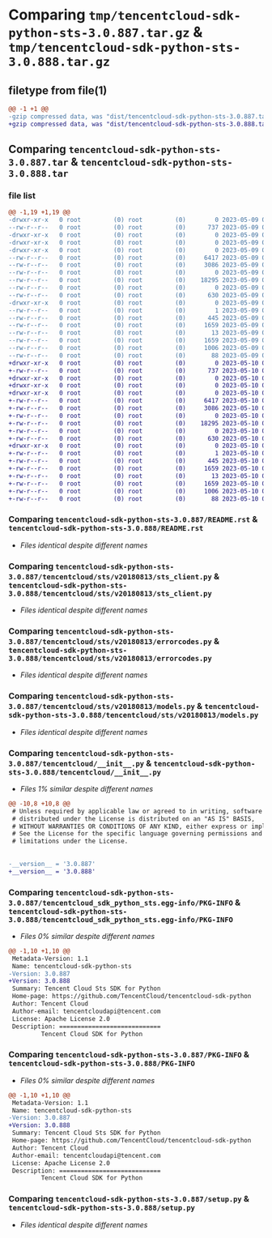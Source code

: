 # Comparing `tmp/tencentcloud-sdk-python-sts-3.0.887.tar.gz` & `tmp/tencentcloud-sdk-python-sts-3.0.888.tar.gz`

## filetype from file(1)

```diff
@@ -1 +1 @@
-gzip compressed data, was "dist/tencentcloud-sdk-python-sts-3.0.887.tar", last modified: Tue May  9 03:15:12 2023, max compression
+gzip compressed data, was "dist/tencentcloud-sdk-python-sts-3.0.888.tar", last modified: Wed May 10 02:44:47 2023, max compression
```

## Comparing `tencentcloud-sdk-python-sts-3.0.887.tar` & `tencentcloud-sdk-python-sts-3.0.888.tar`

### file list

```diff
@@ -1,19 +1,19 @@
-drwxr-xr-x   0 root         (0) root         (0)        0 2023-05-09 03:15:12.000000 tencentcloud-sdk-python-sts-3.0.887/
--rw-r--r--   0 root         (0) root         (0)      737 2023-05-09 03:15:10.000000 tencentcloud-sdk-python-sts-3.0.887/README.rst
-drwxr-xr-x   0 root         (0) root         (0)        0 2023-05-09 03:15:12.000000 tencentcloud-sdk-python-sts-3.0.887/tencentcloud/
-drwxr-xr-x   0 root         (0) root         (0)        0 2023-05-09 03:15:12.000000 tencentcloud-sdk-python-sts-3.0.887/tencentcloud/sts/
-drwxr-xr-x   0 root         (0) root         (0)        0 2023-05-09 03:15:12.000000 tencentcloud-sdk-python-sts-3.0.887/tencentcloud/sts/v20180813/
--rw-r--r--   0 root         (0) root         (0)     6417 2023-05-09 03:15:10.000000 tencentcloud-sdk-python-sts-3.0.887/tencentcloud/sts/v20180813/sts_client.py
--rw-r--r--   0 root         (0) root         (0)     3086 2023-05-09 03:15:10.000000 tencentcloud-sdk-python-sts-3.0.887/tencentcloud/sts/v20180813/errorcodes.py
--rw-r--r--   0 root         (0) root         (0)        0 2023-05-09 03:15:10.000000 tencentcloud-sdk-python-sts-3.0.887/tencentcloud/sts/v20180813/__init__.py
--rw-r--r--   0 root         (0) root         (0)    18295 2023-05-09 03:15:10.000000 tencentcloud-sdk-python-sts-3.0.887/tencentcloud/sts/v20180813/models.py
--rw-r--r--   0 root         (0) root         (0)        0 2023-05-09 03:15:10.000000 tencentcloud-sdk-python-sts-3.0.887/tencentcloud/sts/__init__.py
--rw-r--r--   0 root         (0) root         (0)      630 2023-05-09 03:15:10.000000 tencentcloud-sdk-python-sts-3.0.887/tencentcloud/__init__.py
-drwxr-xr-x   0 root         (0) root         (0)        0 2023-05-09 03:15:12.000000 tencentcloud-sdk-python-sts-3.0.887/tencentcloud_sdk_python_sts.egg-info/
--rw-r--r--   0 root         (0) root         (0)        1 2023-05-09 03:15:12.000000 tencentcloud-sdk-python-sts-3.0.887/tencentcloud_sdk_python_sts.egg-info/dependency_links.txt
--rw-r--r--   0 root         (0) root         (0)      445 2023-05-09 03:15:12.000000 tencentcloud-sdk-python-sts-3.0.887/tencentcloud_sdk_python_sts.egg-info/SOURCES.txt
--rw-r--r--   0 root         (0) root         (0)     1659 2023-05-09 03:15:12.000000 tencentcloud-sdk-python-sts-3.0.887/tencentcloud_sdk_python_sts.egg-info/PKG-INFO
--rw-r--r--   0 root         (0) root         (0)       13 2023-05-09 03:15:12.000000 tencentcloud-sdk-python-sts-3.0.887/tencentcloud_sdk_python_sts.egg-info/top_level.txt
--rw-r--r--   0 root         (0) root         (0)     1659 2023-05-09 03:15:12.000000 tencentcloud-sdk-python-sts-3.0.887/PKG-INFO
--rw-r--r--   0 root         (0) root         (0)     1006 2023-05-09 03:15:10.000000 tencentcloud-sdk-python-sts-3.0.887/setup.py
--rw-r--r--   0 root         (0) root         (0)       88 2023-05-09 03:15:12.000000 tencentcloud-sdk-python-sts-3.0.887/setup.cfg
+drwxr-xr-x   0 root         (0) root         (0)        0 2023-05-10 02:44:47.000000 tencentcloud-sdk-python-sts-3.0.888/
+-rw-r--r--   0 root         (0) root         (0)      737 2023-05-10 02:44:47.000000 tencentcloud-sdk-python-sts-3.0.888/README.rst
+drwxr-xr-x   0 root         (0) root         (0)        0 2023-05-10 02:44:47.000000 tencentcloud-sdk-python-sts-3.0.888/tencentcloud/
+drwxr-xr-x   0 root         (0) root         (0)        0 2023-05-10 02:44:47.000000 tencentcloud-sdk-python-sts-3.0.888/tencentcloud/sts/
+drwxr-xr-x   0 root         (0) root         (0)        0 2023-05-10 02:44:47.000000 tencentcloud-sdk-python-sts-3.0.888/tencentcloud/sts/v20180813/
+-rw-r--r--   0 root         (0) root         (0)     6417 2023-05-10 02:44:47.000000 tencentcloud-sdk-python-sts-3.0.888/tencentcloud/sts/v20180813/sts_client.py
+-rw-r--r--   0 root         (0) root         (0)     3086 2023-05-10 02:44:47.000000 tencentcloud-sdk-python-sts-3.0.888/tencentcloud/sts/v20180813/errorcodes.py
+-rw-r--r--   0 root         (0) root         (0)        0 2023-05-10 02:44:47.000000 tencentcloud-sdk-python-sts-3.0.888/tencentcloud/sts/v20180813/__init__.py
+-rw-r--r--   0 root         (0) root         (0)    18295 2023-05-10 02:44:47.000000 tencentcloud-sdk-python-sts-3.0.888/tencentcloud/sts/v20180813/models.py
+-rw-r--r--   0 root         (0) root         (0)        0 2023-05-10 02:44:47.000000 tencentcloud-sdk-python-sts-3.0.888/tencentcloud/sts/__init__.py
+-rw-r--r--   0 root         (0) root         (0)      630 2023-05-10 02:44:47.000000 tencentcloud-sdk-python-sts-3.0.888/tencentcloud/__init__.py
+drwxr-xr-x   0 root         (0) root         (0)        0 2023-05-10 02:44:47.000000 tencentcloud-sdk-python-sts-3.0.888/tencentcloud_sdk_python_sts.egg-info/
+-rw-r--r--   0 root         (0) root         (0)        1 2023-05-10 02:44:47.000000 tencentcloud-sdk-python-sts-3.0.888/tencentcloud_sdk_python_sts.egg-info/dependency_links.txt
+-rw-r--r--   0 root         (0) root         (0)      445 2023-05-10 02:44:47.000000 tencentcloud-sdk-python-sts-3.0.888/tencentcloud_sdk_python_sts.egg-info/SOURCES.txt
+-rw-r--r--   0 root         (0) root         (0)     1659 2023-05-10 02:44:47.000000 tencentcloud-sdk-python-sts-3.0.888/tencentcloud_sdk_python_sts.egg-info/PKG-INFO
+-rw-r--r--   0 root         (0) root         (0)       13 2023-05-10 02:44:47.000000 tencentcloud-sdk-python-sts-3.0.888/tencentcloud_sdk_python_sts.egg-info/top_level.txt
+-rw-r--r--   0 root         (0) root         (0)     1659 2023-05-10 02:44:47.000000 tencentcloud-sdk-python-sts-3.0.888/PKG-INFO
+-rw-r--r--   0 root         (0) root         (0)     1006 2023-05-10 02:44:47.000000 tencentcloud-sdk-python-sts-3.0.888/setup.py
+-rw-r--r--   0 root         (0) root         (0)       88 2023-05-10 02:44:47.000000 tencentcloud-sdk-python-sts-3.0.888/setup.cfg
```

### Comparing `tencentcloud-sdk-python-sts-3.0.887/README.rst` & `tencentcloud-sdk-python-sts-3.0.888/README.rst`

 * *Files identical despite different names*

### Comparing `tencentcloud-sdk-python-sts-3.0.887/tencentcloud/sts/v20180813/sts_client.py` & `tencentcloud-sdk-python-sts-3.0.888/tencentcloud/sts/v20180813/sts_client.py`

 * *Files identical despite different names*

### Comparing `tencentcloud-sdk-python-sts-3.0.887/tencentcloud/sts/v20180813/errorcodes.py` & `tencentcloud-sdk-python-sts-3.0.888/tencentcloud/sts/v20180813/errorcodes.py`

 * *Files identical despite different names*

### Comparing `tencentcloud-sdk-python-sts-3.0.887/tencentcloud/sts/v20180813/models.py` & `tencentcloud-sdk-python-sts-3.0.888/tencentcloud/sts/v20180813/models.py`

 * *Files identical despite different names*

### Comparing `tencentcloud-sdk-python-sts-3.0.887/tencentcloud/__init__.py` & `tencentcloud-sdk-python-sts-3.0.888/tencentcloud/__init__.py`

 * *Files 1% similar despite different names*

```diff
@@ -10,8 +10,8 @@
 # Unless required by applicable law or agreed to in writing, software
 # distributed under the License is distributed on an "AS IS" BASIS,
 # WITHOUT WARRANTIES OR CONDITIONS OF ANY KIND, either express or implied.
 # See the License for the specific language governing permissions and
 # limitations under the License.
 
 
-__version__ = '3.0.887'
+__version__ = '3.0.888'
```

### Comparing `tencentcloud-sdk-python-sts-3.0.887/tencentcloud_sdk_python_sts.egg-info/PKG-INFO` & `tencentcloud-sdk-python-sts-3.0.888/tencentcloud_sdk_python_sts.egg-info/PKG-INFO`

 * *Files 0% similar despite different names*

```diff
@@ -1,10 +1,10 @@
 Metadata-Version: 1.1
 Name: tencentcloud-sdk-python-sts
-Version: 3.0.887
+Version: 3.0.888
 Summary: Tencent Cloud Sts SDK for Python
 Home-page: https://github.com/TencentCloud/tencentcloud-sdk-python
 Author: Tencent Cloud
 Author-email: tencentcloudapi@tencent.com
 License: Apache License 2.0
 Description: ============================
         Tencent Cloud SDK for Python
```

### Comparing `tencentcloud-sdk-python-sts-3.0.887/PKG-INFO` & `tencentcloud-sdk-python-sts-3.0.888/PKG-INFO`

 * *Files 0% similar despite different names*

```diff
@@ -1,10 +1,10 @@
 Metadata-Version: 1.1
 Name: tencentcloud-sdk-python-sts
-Version: 3.0.887
+Version: 3.0.888
 Summary: Tencent Cloud Sts SDK for Python
 Home-page: https://github.com/TencentCloud/tencentcloud-sdk-python
 Author: Tencent Cloud
 Author-email: tencentcloudapi@tencent.com
 License: Apache License 2.0
 Description: ============================
         Tencent Cloud SDK for Python
```

### Comparing `tencentcloud-sdk-python-sts-3.0.887/setup.py` & `tencentcloud-sdk-python-sts-3.0.888/setup.py`

 * *Files identical despite different names*

